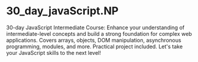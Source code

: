 # 30_day_javaScript.NP
30-day JavaScript Intermediate Course: Enhance your understanding of intermediate-level concepts and build a strong foundation for complex web applications. Covers arrays, objects, DOM manipulation, asynchronous programming, modules, and more. Practical project included. Let's take your JavaScript skills to the next level!
